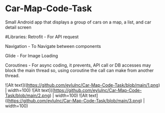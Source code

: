 # Car-Map-Code-Task

Small Android app that displays a group of cars on a map, a list, and car detail screen

#Libraries:
Retrofit - For API request

Navigation - To Navigate between components

Glide - For Image Loading

Coroutines - For async coding, it prevents, API call or DB accesses may block the main thread so, using coroutine the call can make from another thread.

![Alt text]((https://github.com/eylulnc/Car-Map-Code-Task/blob/main/1.png) | width=100)
![Alt text]((https://github.com/eylulnc/Car-Map-Code-Task/blob/main/2.png) | width=100)
![Alt text]((https://github.com/eylulnc/Car-Map-Code-Task/blob/main/3.png) | width=100)

